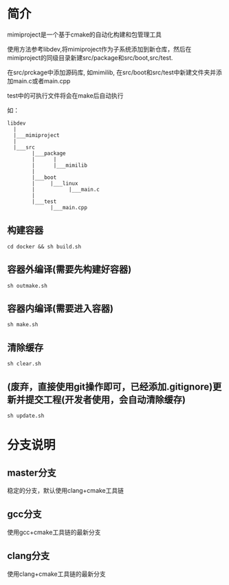 # 简介
mimiproject是一个基于cmake的自动化构建和包管理工具

使用方法参考libdev,将mimiproject作为子系统添加到新仓库，然后在mimiproject的同级目录新建src/package和src/boot,src/test.

在src/prckage中添加源码库, 如mimilib, 在src/boot和src/test中新建文件夹并添加main.c或者main.cpp

test中的可执行文件将会在make后自动执行

如：

``` 
libdev
  |
  |___mimiproject
  |
  |___src
        |___package 
        |      |
        |      |___mimilib
        |      
        |___boot
        |     |___linux
        |           |___main.c
        |
        |___test
              |___main.cpp
```
## 构建容器
``` shell
cd docker && sh build.sh
```
## 容器外编译(需要先构建好容器)
``` shell
sh outmake.sh
```
## 容器内编译(需要进入容器)
``` shell
sh make.sh
```

## 清除缓存
``` shell
sh clear.sh
```

## (废弃，直接使用git操作即可，已经添加.gitignore)更新并提交工程(开发者使用，会自动清除缓存)
``` shell
sh update.sh
```

# 分支说明

## master分支
稳定的分支，默认使用clang+cmake工具链

## gcc分支
使用gcc+cmake工具链的最新分支

## clang分支
使用clang+cmake工具链的最新分支